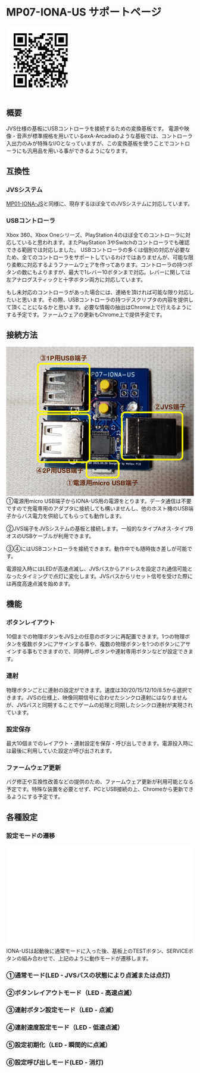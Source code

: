 # MP07-IONA-US サポートページ

![QRコード](qrcode.png)

## 概要
JVS仕様の基板にUSBコントローラを接続するための変換基板です。
電源や映像・音声が標準規格を用いているexA-Arcadiaのような基板では、コントローラ入出力のみが特殊なI/Oとなっていますが、この変換基板を使うことでコントローラにも汎用品を用いる事ができるようになります。

## 互換性
### JVSシステム
[MP01-IONA-JS](../iona-js/)と同様に、現存するほぼ全てのJVSシステムに対応しています。

### USBコントローラ
Xbox 360、Xbox Oneシリーズ、PlayStation 4のほぼ全てのコントローラに対応していると思われます。またPlayStation 3やSwitchのコントローラでも確認できる範囲では対応しました。
USBコントローラの多くは個別の対応が必要なため、全てのコントローラをサポートしているわけではありませんが、可能な限り柔軟に対応するようファームウェアを作ってあります。コントローラの持つボタンの数にもよりますが、最大で1レバー10ボタンまで対応。レバーに関しては左アナログスティックと十字ボタン両方に対応しています。

もし未対応のコントローラがあった場合には、連絡を頂ければ可能な限り対応したいと思います。その際、USBコントローラの持つデスクリプタの内容を提供して頂くことになるかと思います。必要な情報の抽出はChrome上で行えるようにする予定です。ファームウェアの更新もChrome上で提供予定です。

## 接続方法
![基板説明図](pcb_photo.jpg)
①電源用micro USB端子からIONA-US用の電源をとります。データ通信は不要ですので充電専用のアダプタに接続しても構いませんし、他のホスト機のUSB端子からバス電力を供給してもらっても動作します。

②JVS端子をJVSシステムの基板と接続します。一般的なタイプAオス-タイプBオスのUSBケーブルが利用できます。

③④にはUSBコントローラを接続できます。動作中でも随時抜き差しが可能です。

電源投入時にはLEDが高速点滅し、JVSバスからアドレスを設定され通信可能となったタイミングで点灯に変化します。JVSバスからリセット信号を受けた際には再度高速点滅を始めます。

## 機能
### ボタンレイアウト
10個までの物理ボタンをJVS上の任意のボタンに再配置できます。1つの物理ボタンを複数ボタンにアサインする事や、複数の物理ボタンを1つのボタンにアサインする事もできますので、同時押しボタンや連射専用ボタンなどが設定できます。

### 連射
物理ボタンごとに連射の設定ができます。速度は30/20/15/12/10/8.5から選択できます。JVSの仕様上、映像同期信号に合わせたシンクロ連射にはなりませんが、JVSバスと同期することでゲームの処理と同期したシンクロ連射が実現されています。

### 設定保存
最大10個までのレイアウト・連射設定を保存・呼び出しできます。電源投入時には最後に利用していた設定が呼び出されます。

### ファームウェア更新
バグ修正や互換性改善などの提供のため、ファームウェア更新が利用可能となる予定です。特殊な装置を必要とせず、PCとUSB接続の上、Chromeから更新できるようにする予定です。

## 各種設定
### 設定モードの遷移
![動作モード遷移](mode_fsm.svg)
IONA-USは起動後に通常モードに入った後、基板上のTESTボタン、SERVICEボタンの組み合わせで、上記のように動作モードが遷移します。

### ①通常モード(LED - JVSバスの状態により点滅または点灯)

### ②ボタンレイアウトモード（LED - 高速点滅）

### ③連射ボタン設定モード（LED - 点滅）

### ④連射速度設定モード（LED - 低速点滅）

### ⑤設定初期化（LED - 瞬間的に点滅）

### ⑥設定呼び出しモード(LED - 消灯)

